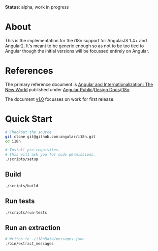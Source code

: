 **Status**: alpha, work in progress

# About

This is the implementation for the i18n support for AngularJS 1.4+ and Angular2.  It's meant to be generic enough so as not to be too tied to Angular though the initial versions will be focussed entirely on Angular.

# References
The primary reference document is [Angular and Internationalization: The New World][] published under [Angular Public][]/[Design Docs][]/[i18n][].

The document [v1.0][] focusses on work for first release.

# Quick Start

```zsh
# Checkout the source
git clone git@github.com:angular/i18n.git
cd i18n

# Install pre-requisites.
# This will ask you for sudo permissions.
./scripts/setup
```

## Build

```zsh
./scripts/build
```


## Run tests

```zsh
./scripts/run-tests
```


## Run an extraction

```zsh
# Writes to ./i18nData/messages.json
./bin/extract_messages
```


<!-- Named Links -->

[Angular and Internationalization: The New World]: https://drive.google.com/open?id=1mwyOFsAD-bPoXTk3Hthq0CAcGXCUw-BtTJMR4nGTY-0
[Angular Public]: https://drive.google.com/folderview?id=0BxgtL8yFJbacQmpCc1NMV3d5dnM
[Design Docs]: https://drive.google.com/folderview?id=0BxgtL8yFJbacUnUxc3l5aTZrbVk
[i18n]: https://drive.google.com/folderview?id=0B8aAcQMyRhIWQUxyOXBDeHRPcTg
[v1.0]: https://drive.google.com/open?id=1-pLAhklbR7CMLkY4pYgwjoDCLyNlNGVnO_lDZiuN9KA
